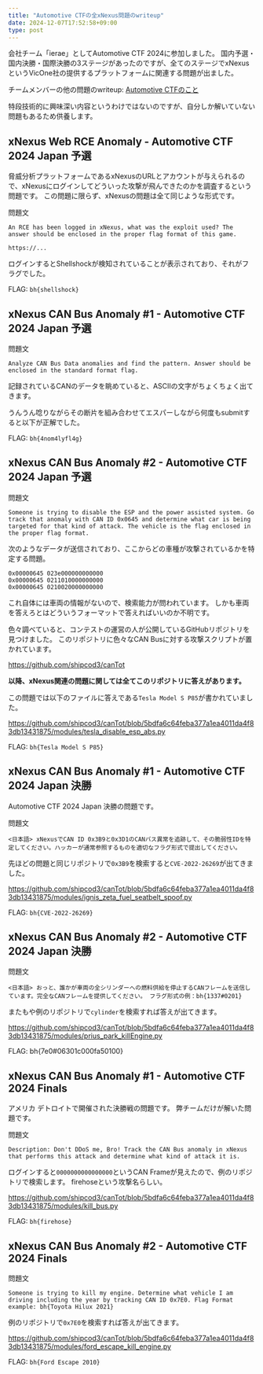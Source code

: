 ```yaml
---
title: "Automotive CTFの全xNexus問題のwriteup"
date: 2024-12-07T17:52:58+09:00
type: post
---
```


会社チーム「ierae」としてAutomotive CTF 2024に参加しました。
国内予選・国内決勝・国際決勝の3ステージがあったのですが、全てのステージでxNexusというVicOne社の提供するプラットフォームに関連する問題が出ました。

チームメンバーの他の問題のwriteup: [Automotive CTFのこと](https://amenable-muscari-82a.notion.site/Automotive-CTF-15554c2c788a80609e26cd9fb1686a46)

特段技術的に興味深い内容というわけではないのですが、自分しか解いていない問題もあるため供養します。

## xNexus Web RCE Anomaly - Automotive CTF 2024 Japan 予選

脅威分析プラットフォームであるxNexusのURLとアカウントが与えられるので、xNexusにログインしてどういった攻撃が飛んできたのかを調査するという問題です。
この問題に限らず、xNexusの問題は全て同じような形式です。

問題文
```
An RCE has been logged in xNexus, what was the exploit used? The answer should be enclosed in the proper flag format of this game.

https://...
```

ログインするとShellshockが検知されていることが表示されており、それがフラグでした。

FLAG: `bh{shellshock}`

## xNexus CAN Bus Anomaly #1 - Automotive CTF 2024 Japan 予選

問題文
```
Analyze CAN Bus Data anomalies and find the pattern. Answer should be enclosed in the standard format flag.
```

記録されているCANのデータを眺めていると、ASCIIの文字がちょくちょく出てきます。

うんうん唸りながらその断片を組み合わせてエスパーしながら何度もsubmitすると以下が正解でした。

FLAG: `bh{4nom4lyfl4g}`

## xNexus CAN Bus Anomaly #2 - Automotive CTF 2024 Japan 予選

問題文
```
Someone is trying to disable the ESP and the power assisted system. Go track that anomaly with CAN ID 0x0645 and determine what car is being targeted for that kind of attack. The vehicle is the flag enclosed in the proper flag format.
```

次のようなデータが送信されており、ここからどの車種が攻撃されているかを特定する問題。

```
0x00000645 023e000000000000
0x00000645 0211010000000000
0x00000645 0210020000000000
```

これ自体には車両の情報がないので、検索能力が問われています。
しかも車両を答えろとはどういうフォーマットで答えればいいのか不明です。

色々調べていると、コンテストの運営の人が公開しているGitHubリポジトリを見つけました。
このリポジトリに色々なCAN Busに対する攻撃スクリプトが置かれています。

https://github.com/shipcod3/canTot

**以降、xNexus関連の問題に関しては全てこのリポジトリに答えがあります。**

この問題では以下のファイルに答えである`Tesla Model S P85`が書かれていました。

https://github.com/shipcod3/canTot/blob/5bdfa6c64feba377a1ea4011da4f83db13431875/modules/tesla_disable_esp_abs.py

FLAG: `bh{Tesla Model S P85}`

## xNexus CAN Bus Anomaly #1 - Automotive CTF 2024 Japan 決勝

Automotive CTF 2024 Japan 決勝の問題です。

問題文
```
<日本語> xNexusでCAN ID 0x3B9と0x3D1のCANバス異常を追跡して、その脆弱性IDを特定してください。ハッカーが通常参照するものを適切なフラグ形式で提出してください。
```

先ほどの問題と同じリポジトリで`0x3B9`を検索すると`CVE-2022-26269`が出てきました。

https://github.com/shipcod3/canTot/blob/5bdfa6c64feba377a1ea4011da4f83db13431875/modules/ignis_zeta_fuel_seatbelt_spoof.py

FLAG: `bh{CVE-2022-26269}`

## xNexus CAN Bus Anomaly #2 - Automotive CTF 2024 Japan 決勝

問題文
```
<日本語> おっと、誰かが車両の全シリンダーへの燃料供給を停止するCANフレームを送信しています。完全なCANフレームを提供してください。 フラグ形式の例：bh{1337#0201}
```

またもや例のリポジトリで`cylinder`を検索すれば答えが出てきます。

https://github.com/shipcod3/canTot/blob/5bdfa6c64feba377a1ea4011da4f83db13431875/modules/prius_park_killEngine.py

FLAG: bh{7e0#06301c000fa50100}

## xNexus CAN Bus Anomaly #1 - Automotive CTF 2024 Finals

アメリカ デトロイトで開催された決勝戦の問題です。
弊チームだけが解いた問題です。

問題文
```
Description: Don't DDoS me, Bro! Track the CAN Bus anomaly in xNexus that performs this attack and determine what kind of attack it is.
```

ログインすると`0000000000000000`というCAN Frameが見えたので、例のリポジトリで検索します。
firehoseという攻撃名らしい。

https://github.com/shipcod3/canTot/blob/5bdfa6c64feba377a1ea4011da4f83db13431875/modules/kill_bus.py

FLAG: `bh{firehose}`

## xNexus CAN Bus Anomaly #2 - Automotive CTF 2024 Finals

問題文
```
Someone is trying to kill my engine. Determine what vehicle I am driving including the year by tracking CAN ID 0x7E0. Flag Format example: bh{Toyota Hilux 2021}
```

例のリポジトリで`0x7E0`を検索すれば答えが出てきます。

https://github.com/shipcod3/canTot/blob/5bdfa6c64feba377a1ea4011da4f83db13431875/modules/ford_escape_kill_engine.py

FLAG: `bh{Ford Escape 2010}`
